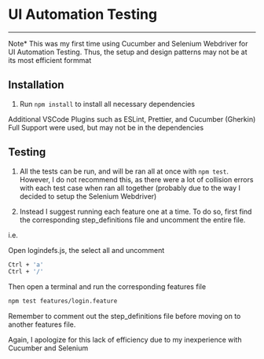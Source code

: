 # UI Automation Testing

---

Note\* This was my first time using Cucumber and Selenium Webdriver for UI Automation Testing. Thus, the setup and design patterns may not be at its most efficient formmat

## Installation

1. Run `npm install` to install all necessary dependencies

Additional VSCode Plugins such as ESLint, Prettier, and Cucumber (Gherkin) Full Support were used, but may not be in the dependencies

## Testing

1. All the tests can be run, and will be ran all at once with `npm test`. However, I do not recommend this, as there were a lot of collision errors with each test case when ran all together (probably due to the way I decided to setup the Selenium Webdriver)

2. Instead I suggest running each feature one at a time. To do so, first find the corresponding step_definitions file and uncomment the entire file.

i.e.

Open logindefs.js, the select all and uncomment

```sh
Ctrl + 'a'
Ctrl + '/'
```

Then open a terminal and run the corresponding features file

```sh
npm test features/login.feature
```

Remember to comment out the step_definitions file before moving on to another features file.

Again, I apologize for this lack of efficiency due to my inexperience with Cucumber and Selenium
